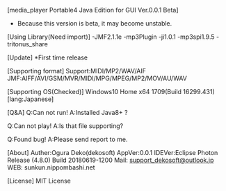 [media_player Portable4 Java Edition for GUI Ver.0.0.1 Beta]



* Because this version is beta, it may become unstable.



[Using Library(Need import)]
 -JMF2.1.1e
 -mp3Plugin
 -ji1.0.1
 -mp3spi1.9.5
 -tritonus_share



[Update]
*First time release



[Supporting format]
Support:MIDI/MP2/WAV/AIF
JMF:AIFF/AVI/GSM/MVR/MIDI/MPG/MPEG/MP2/MOV/AU/WAV



[Supporting OS(Checked)]
Windows10 Home x64 1709(Build 16299.431) [lang:Japanese]



[Q&A]
Q:Can not run!
A:Installed Java8+ ?

Q:Can not play!
A:Is that file supporting?

Q:Found bug!
A:Please send report to me.


[About]
Auther:Ogura Deko(dekosoft)
AppVer:0.0.1
IDEVer:Eclipse Photon Release (4.8.0) Build 20180619-1200
Mail: support_dekosoft@outlook.jp
WEB: sunkun.nippombashi.net


[License]
MIT License
